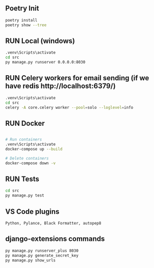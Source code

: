 ## Poetry Init
```bash
poetry install
poetry show --tree
```

## RUN Local (windows)
```bash
.venv\Scripts\activate
cd src
py manage.py runserver 0.0.0.0:8030
```

## RUN Celery workers for email sending (if we have redis http://localhost:6379/)
```bash
.venv\Scripts\activate
cd src
celery -A core.celery worker --pool=solo --loglevel=info
```

## RUN Docker
```bash

# Run containers
.venv\Scripts\activate
docker-compose up --build

# Delete containers
docker-compose down -v
```

## RUN Tests
```bash
cd src
py manage.py test
```

## VS Code plugins
```
Python, Pylance, Black Formatter, autopep8
```

## django-extensions commands
```bash
py manage.py runserver_plus 8030
py manage.py generate_secret_key
py manage.py show_urls
```
